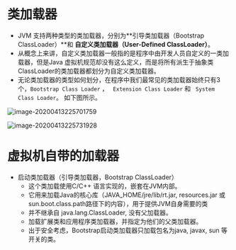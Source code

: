# 类加载器

* JVM 支持两种类型的类加载器，分别为**引导类加载器（Bootstrap ClassLoader）**和 **自定义类加载器（User-Defined ClassLoader）**。
* 从概念上来讲，自定义类加载器一般指的是程序中由开发人员自定义的一类加载器，但是Java 虚拟机规范却没有这么定义，而是将所有派生于抽象类ClassLoader的类加载器都划分为自定义类加载器。
* 无论类加载器的类型如何划分，在程序中我们最常见的类加载器始终只有3个，```Bootstrap Class Loader``` ， ``` Extension Class Loader``` 和 ``` System Class Loader```。 如下图所示。

![image-20200413225701759](I:\GreatGeek\CollectKnowledge\Java虚拟机相关知识\类加载器.assets\image-20200413225701759.png)

![image-20200413225731928](I:\GreatGeek\CollectKnowledge\Java虚拟机相关知识\类加载器.assets\image-20200413225731928.png)

# 虚拟机自带的加载器

* 启动类加载器（引导类加载器，Bootstrap ClassLoader）
  * 这个类加载使用C/C++ 语言实现的，嵌套在JVM内部。
  * 它用来加载Java的核心库（JAVA_HOME/jre/lib/rt.jar, resources.jar 或sun.boot.class.path路径下的内容），用于提供JVM自身需要的类
  * 并不继承自 java.lang.ClassLoader, 没有父加载器。
  * 加载扩展类和应用程序类加载器，并指定为他们的父类加载器。
  * 出于安全考虑，Bootstrap启动类加载器只加载包名为java, javax, sun 等开关的类。